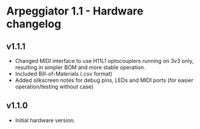 # Arpeggiator 1.1 - Hardware changelog


## v1.1.1

* Changed MIDI interface to use H11L1 optocouplers running on
  3v3 only, resulting in simpler BOM and more stable operation.
* Included Bill-of-Materials (.csv format)
* Added silkscreen notes for debug pins, LEDs and MIDI ports
  (for easier operation/testing without case)


## v1.1.0

* Initial hardware version.


